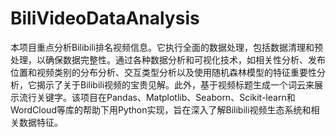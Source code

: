 # BiliVideoDataAnalysis
本项目重点分析Bilibili排名视频信息。它执行全面的数据处理，包括数据清理和预处理，以确保数据完整性。通过各种数据分析和可视化技术，如相关性分析、发布位置和视频类别的分布分析、交互类型分析以及使用随机森林模型的特征重要性分析，它揭示了关于Bilibili视频的宝贵见解。此外，基于视频标题生成一个词云来展示流行关键字。该项目在Pandas、Matplotlib、Seaborn、Scikit-learn和WordCloud等库的帮助下用Python实现，旨在深入了解Bilibili视频生态系统和相关数据特征。
